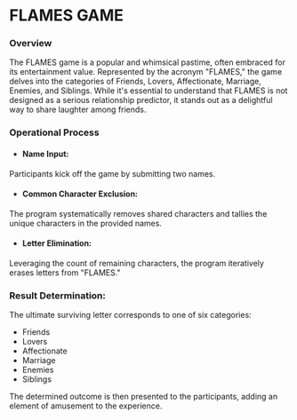 
# FLAMES GAME

### Overview

The FLAMES game is a popular and whimsical pastime, often embraced for its entertainment value. Represented by the acronym "FLAMES," the game delves into the categories of Friends, Lovers, Affectionate, Marriage, Enemies, and Siblings. While it's essential to understand that FLAMES is not designed as a serious relationship predictor, it stands out as a delightful way to share laughter among friends.

### Operational Process

- #### Name Input:
Participants kick off the game by submitting two names.

- #### Common Character Exclusion:
The program systematically removes shared characters and tallies the unique characters in the provided names.

- #### Letter Elimination:
Leveraging the count of remaining characters, the program iteratively erases letters from "FLAMES."

### Result Determination:
The ultimate surviving letter corresponds to one of six categories: 
- Friends
- Lovers
- Affectionate
- Marriage
- Enemies
- Siblings

The determined outcome is then presented to the participants, adding an element of amusement to the experience.




